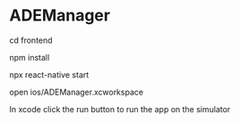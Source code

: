 # ADEManager
cd frontend

npm install

npx react-native start

open ios/ADEManager.xcworkspace

In xcode click the run button to run the app on the simulator
